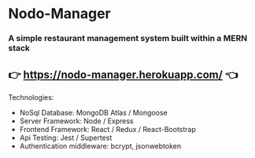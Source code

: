 # Nodo-Manager

### A simple restaurant management system built within a MERN stack

## 👉 https://nodo-manager.herokuapp.com/ 👈

Technologies:

- NoSql Database: MongoDB Atlas / Mongoose
- Server Framework: Node / Express
- Frontend Framework: React / Redux / React-Bootstrap
- Api Testing: Jest / Supertest
- Authentication middleware: bcrypt, jsonwebtoken
